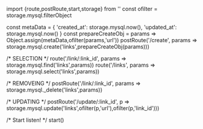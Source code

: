 import {route,postRoute,start,storage} from ''
const ofilter = storage.mysql.filterObject

const metaData = {
  'created_at': storage.mysql.now(),
  'updated_at': storage.mysql.now()
}
const prepareCreateObj = params => Object.assign(metaData,ofilter(params,'url'))
postRoute('/create', params => storage.mysql.create('links',prepareCreateObj(params)))

/*
    SELECTION
 */
route('/link/:link_id', params => storage.mysql.find('links',params))
route('/links', params => storage.mysql.select('links',params))

/*
    REMOVEING
 */
postRoute('/link/:link_id', params => storage.mysql._delete('links',params))

/*
    UPDATING
 */
postRoute('/update/:link_id', p => storage.mysql.update('links',ofilter(p,'url'),ofilter(p,'link_id')))

/*
    Start listen!
 */
start()
